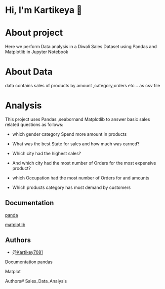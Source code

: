 
# Hi, I'm Kartikeya 👋
# About project

Here we perform Data analysis in a Diwali Sales Dataset using Pandas and Matplotlib in Jupyter Notebook
# About Data
data contains sales of products by amount ,category,orders etc... as csv file

# Analysis
This project uses Pandas ,seabornand Matplotlib to answer basic sales related questions as follows:

 - which gender category Spend more amount in products

- What was the best State for sales and how much was earned?

- Which city had the highest sales?

- And which city had the most number of Orders for the most   expensive product?

- which Occupation had the most number of Orders for and amounts

- Which products category has most demand by customers




## Documentation

[panda](https://pandas.pydata.org/docs/)

[matplotlib](https://matplotlib.org/)
## Authors

- [@Kartikey7081](https://github.com/Kartikey7081)

Documentation
pandas

Matplot

Authors# Sales_Data_Analysis
